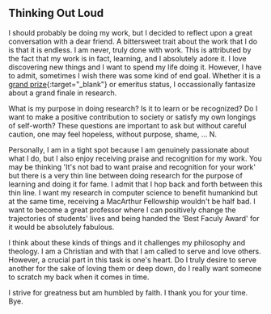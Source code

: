 ## Thinking Out Loud


I should probably be doing my work, but I decided to reflect upon a great conversation with a dear friend. A bittersweet trait about the work that I do is that it is endless. I am never, truly done with work. 
This is attributed by the fact that my work is in fact, learning, and I absolutely adore it. I love discovering new things and I want to spend my life
doing it. However, I have to admit, sometimes I wish there was some kind of end goal. Whether it is a [grand prize](https://en.wikipedia.org/wiki/Turing_Award){:target="_blank"}
or emeritus status, I occassionally fantasize about a grand finale in research. 

What is my purpose in doing research? Is it to learn or be recognized? Do I want to make a positive contribution to society or satisfy my own longings of self-worth?
These questions are important to ask but without careful caution, one may feel hopeless, without purpose, shame, ... N.

Personally, I am in a tight spot because I am genuinely passionate about what I do, but I also enjoy receiving praise and recognition for my work. You may be thinking
'It's not bad to want praise and recognition for your work' but there is a very thin line between doing research for the purpose of learning and doing it for fame.
I admit that I hop back and forth between this thin line. I want my research in computer science to benefit humankind but at the same time, receiving a MacArthur Fellowship wouldn't be half bad. 
I want to become a great professor where I can positively change the trajectories of students' lives and being handed the 'Best Faculy Award' for it would be absolutely fabulous. 

I think about these kinds of things and it challenges my philosophy and theology. I am a Christian and with that I am called to serve and love others. However, a crucial part in this task
is one's heart. Do I truly desire to serve another for the sake of loving them or deep down, do I really want someone to scratch my back when it comes in time. 

I strive for greatness but am humbled by faith. I thank you for your time. Bye. 



